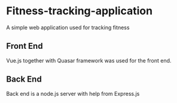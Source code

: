 # Fitness-tracking-application

A simple web application used for tracking fitness 

## Front End
Vue.js together with Quasar framework was used for the front end. 

## Back End 
Back end is a node.js server with help from Express.js
